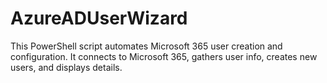 # AzureADUserWizard
This PowerShell script automates Microsoft 365 user creation and configuration. It connects to Microsoft 365, gathers user info, creates new users, and displays details.
